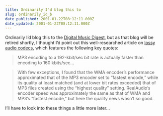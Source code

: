 ```yaml
---
title: Ordinarily I'd blog this to
slug: ordinarily_id_b
date_published: 2001-01-22T08:12:11.000Z
date_updated: 2001-01-22T08:12:11.000Z
---
```


Ordinarily I’d blog this to the [Digital Music Digest](http://www.dashes.com/anil/index.php?http://www.supersoni.com/include/dmw.php), but as that blog will be retired shortly, I thought I’d point out this well-researched article on [lossy audio codecs](http://www.commvergemag.com/commverge/issues/2000/200012/12dd7.asp), which features the following key quotes:

> MP3 encoding to a 192-kbit/sec bit rate is actually faster than encoding to 160 kbits/sec…

> With few exceptions, I found that the WMA encoder’s performance approximated that of the MP3 encoder set to “fastest encode,” while its quality at least matched (and at lower bit rates exceeded) that of MP3 files created using the “highest quality” setting. RealAudio’s encoder speed was approximately the same as that of WMA and MP3’s “fastest encode,” but here the quality news wasn’t so good.

I’ll have to look into these things a little more later…
